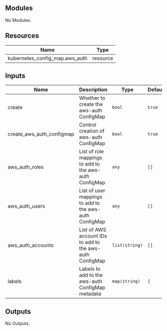 ## Modules

No Modules.

## Resources

| Name | Type |
|------|------|
| kubernetes_config_map.aws_auth | resource |

## Inputs

| Name | Description | Type | Default | Required |
|------|-------------|------|---------|:--------:|
| create | Whether to create the aws-auth ConfigMap | `bool` | `true` | no |
| create_aws_auth_configmap | Control creation of aws-auth ConfigMap | `bool` | `true` | no |
| aws_auth_roles | List of role mappings to add to the aws-auth ConfigMap | `any` | `[]` | no |
| aws_auth_users | List of user mappings to add to the aws-auth ConfigMap | `any` | `[]` | no |
| aws_auth_accounts | List of AWS account IDs to add to the aws-auth ConfigMap | `list(string)` | `[]` | no |
| labels | Labels to add to the aws-auth ConfigMap metadata | `map(string)` | `{` | no |

## Outputs

No Outputs.